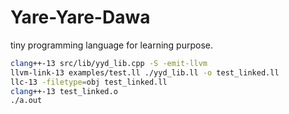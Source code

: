 # Yare-Yare-Dawa
tiny programming language for learning purpose. 


```bash
clang++-13 src/lib/yyd_lib.cpp -S -emit-llvm
llvm-link-13 examples/test.ll ./yyd_lib.ll -o test_linked.ll
llc-13 -filetype=obj test_linked.ll
clang++-13 test_linked.o
./a.out
```